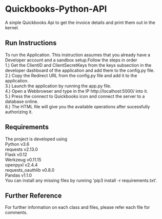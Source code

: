 # Quickbooks-Python-API
A sinple Quickbooks Api to get the invoice details and print them out in the kernel.

## Run Instructions
To run the Application. This instruction assumes that you already have a Developer account and a sandbox setup.Follow the steps in order   
1.) Get the ClientID and ClientSecretKeys from the keys subsection in the developer dashboard of the application and add them to the config.py file.  
2.) Copy the Redirect URL from the config.py file and add it to the application.  
3.) Launch the application by running the app.py file.  
4.) Open a Webbrowser and type in the IP http://localhost:5000/ into it.  
5.) Press the connect to Quickbooks icon and connect the server to a database online.  
6.) The HTML file will give you the available operations after sucessfully authorizing it.  

## Requirements
The project is developed using  
Python v3.6  
requests v2.13.0  
Flask v0.12  
Werkzeug v0.11.15  
openpyxl v2.4.4  
requests_oauthlib v0.8.0  
Pandas v1.1.0  
You can install any missing files by running 'pip3 install -r requirements.txt'.

## Further Reference
For further information on each class and files, please refer each file for comments.
